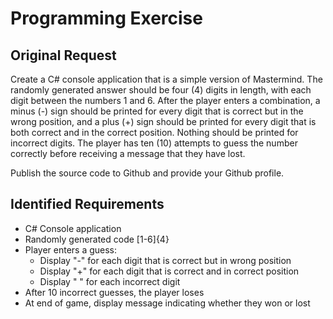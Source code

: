 # Programming Exercise

## Original Request

Create a C# console application that is a simple version of Mastermind.  The randomly generated answer should be four (4) digits in length, with each digit between the numbers 1 and 6.  After the player enters a combination, a minus (-) sign should be printed for every digit that is correct but in the wrong position, and a plus (+) sign should be printed for every digit that is both correct and in the correct position.  Nothing should be printed for incorrect digits.  The player has ten (10) attempts to guess the number correctly before receiving a message that they have lost.

Publish the source code to Github and provide your Github profile. 

## Identified Requirements

- C# Console application
- Randomly generated code [1-6]{4}
- Player enters a guess:
  - Display "-" for each digit that is correct but in wrong position
  - Display "+" for each digit that is correct and in correct position
  - Display " " for each incorrect digit
- After 10 incorrect guesses, the player loses
- At end of game, display message indicating whether they won or lost
